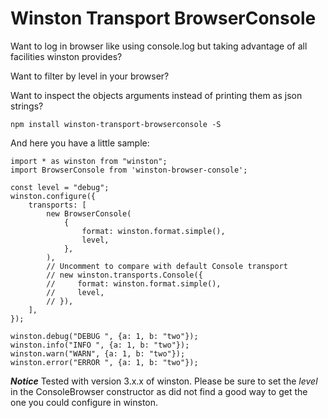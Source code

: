 # Winston Transport BrowserConsole

Want to log in browser like using console.log but taking advantage of all facilities winston provides?

Want to filter by level in your browser?

Want to inspect the objects arguments instead of printing them as json strings?

```
npm install winston-transport-browserconsole -S
```

And here you have a little sample:
```
import * as winston from "winston";
import BrowserConsole from 'winston-browser-console';

const level = "debug";
winston.configure({
    transports: [
        new BrowserConsole(
            {
                format: winston.format.simple(),
                level,
            },
        ),
        // Uncomment to compare with default Console transport
        // new winston.transports.Console({
        //     format: winston.format.simple(),
        //     level,
        // }),
    ],
});

winston.debug("DEBUG ", {a: 1, b: "two"});
winston.info("INFO ", {a: 1, b: "two"});
winston.warn("WARN", {a: 1, b: "two"});
winston.error("ERROR ", {a: 1, b: "two"});
```


***Notice*** Tested with version 3.x.x of winston.
Please be sure to set the *level* in the ConsoleBrowser constructor as did not find a good way to get the one you could configure in winston.